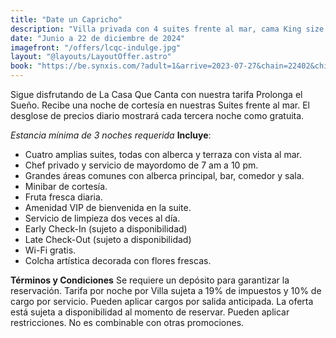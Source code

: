 ```yaml
---
title: "Date un Capricho"
description: "Villa privada con 4 suites frente al mar, cama King size y albercas privadas."
date: "Junio a 22 de diciembre de 2024"
imagefront: "/offers/lcqc-indulge.jpg"
layout: "@layouts/LayoutOffer.astro"
book: "https://be.synxis.com/?adult=1&arrive=2023-07-27&chain=22402&child=0&currency=USD&depart=2023-07-28&hotel=78821&level=hotel&locale=es-ES&rooms=1&src=24C"
---
```

<div class="grid gap-4">
<p class=""> Sigue disfrutando de La Casa Que Canta con nuestra tarifa Prolonga el Sueño. Recibe una noche de cortesía en nuestras Suites frente al mar. El desglose de precios diario mostrará cada tercera noche como gratuita.</p>
<i>Estancia mínima de 3 noches requerida</i>
<b>Incluye</b>:
<ul class="list-disc ml-4">
  <li>Cuatro amplias suites, todas con alberca y terraza con vista al mar.</li>
  <li>Chef privado y servicio de mayordomo de 7 am a 10 pm.</li>
  <li>Grandes áreas comunes con alberca principal, bar, comedor y sala.</li>
  <li>Minibar de cortesía.</li>
  <li>Fruta fresca diaria.</li>
  <li>Amenidad VIP de bienvenida en la suite.</li>
  <li>Servicio de limpieza dos veces al día.</li>
  <li>Early Check-In (sujeto a disponibilidad)</li>
  <li>Late Check-Out (sujeto a disponibilidad)</li>
  <li>Wi-Fi gratis.</li>
  <li>Colcha artística decorada con flores frescas.</li>
</ul>
<b>Términos y Condiciones</b>
Se requiere un depósito para garantizar la reservación. Tarifa por noche por Villa sujeta a 19% de impuestos y 10% de cargo por servicio. Pueden aplicar cargos por salida anticipada. La oferta está sujeta a disponibilidad al momento de reservar. Pueden aplicar restricciones. No es combinable con otras promociones.
</div>
